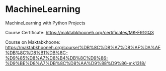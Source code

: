 # MachineLearning
MachineLearning with Python Projects


Course Certificate: https://maktabkhooneh.org/certificates/MK-E91GQ3


Course on Maktabkhoone: https://maktabkhooneh.org/course/%DB%8C%D8%A7%D8%AF%DA%AF%DB%8C%D8%B1%DB%8C-%D9%85%D8%A7%D8%B4%DB%8C%D9%86-%D9%BE%D8%A7%DB%8C%D8%AA%D9%88%D9%86-mk1318/
